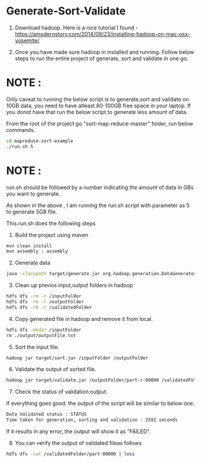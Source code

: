 # Generate-Sort-Validate
1. Download hadoop. Here is a nice tutorial I found - 
https://amodernstory.com/2014/09/23/installing-hadoop-on-mac-osx-yosemite/

2. Once you have made sure hadoop in installed and running. Follow below steps to run the entire project of generate, sort and validate in one go.

# NOTE : 

Only caveat to running the below script is to generate,sort and validate on 10GB data, you need to have atleast 80-100GB free space in your laptop. If you donot have that run the below script to generate less amount of data.

From the root of the project go "sort-map-reduce-master" folder, run below commands.

```bash
cd mapreduce-sort-example
./run.sh 5
```
# NOTE :

run.sh should be followed by a number indicating the amount of data in GBs you want to generate.

As shown in the above , I am running the run.sh script with parameter as 5 to generate 5GB file.

This run.sh does the following steps

1) Build the project using maven

```bash
mvn clean install
mvn assembly : assembly
```

2) Generate data

```bash
java -classpath target/generate.jar org.hadoop.generation.DataGenerator $1
```

3) Clean up previos input,output folders in hadoop
```bash
hdfs dfs -rm -r /inputFolder
hdfs dfs -rm -r /outputFolder
hdfs dfs -rm -r /validatedFolder
```

4) Copy generated file in hadoop and remove it from local.
```bash
hdfs dfs -mkdir /inputFolder
rm ./output/outputFile.txt
```

5) Sort the input file.
```bash
hadoop jar target/sort.jar /inputFolder /outputFolder
```

6) Validate the output of sorted file.
```bash
hadoop jar target/validate.jar /outputFolder/part-r-00000 /validatedFolder
```

7) Check the status of validation output.

If everything goes good. the output of the script will be similar to below one.
```bash
Data Validated status : STATUS
Time taken for generation, sorting and validation : 2591 seconds
```
If it results in any error, the output will show it as "FAILED".

8) You can verify the output of validated fileas follows

```bash
hdfs dfs -cat /validatedFolder/part-00000 | less
```
